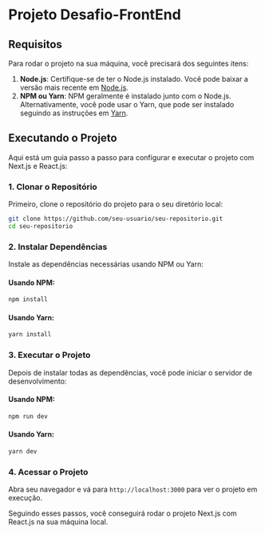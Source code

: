 # Projeto Desafio-FrontEnd

## Requisitos

Para rodar o projeto na sua máquina, você precisará dos seguintes itens:

1. **Node.js**: Certifique-se de ter o Node.js instalado. Você pode baixar a versão mais recente em [Node.js](https://nodejs.org/).
2. **NPM ou Yarn**: NPM geralmente é instalado junto com o Node.js. Alternativamente, você pode usar o Yarn, que pode ser instalado seguindo as instruções em [Yarn](https://yarnpkg.com/).

## Executando o Projeto

Aqui está um guia passo a passo para configurar e executar o projeto com Next.js e React.js:

### 1. Clonar o Repositório

Primeiro, clone o repositório do projeto para o seu diretório local:

```bash
git clone https://github.com/seu-usuario/seu-repositorio.git
cd seu-repositorio
```

### 2. Instalar Dependências

Instale as dependências necessárias usando NPM ou Yarn:

#### Usando NPM:

```bash
npm install
```

#### Usando Yarn:

```bash
yarn install
```

### 3. Executar o Projeto

Depois de instalar todas as dependências, você pode iniciar o servidor de desenvolvimento:

#### Usando NPM:

```bash
npm run dev
```

#### Usando Yarn:

```bash
yarn dev
```

### 4. Acessar o Projeto

Abra seu navegador e vá para `http://localhost:3000` para ver o projeto em execução.


Seguindo esses passos, você conseguirá rodar o projeto Next.js com React.js na sua máquina local.